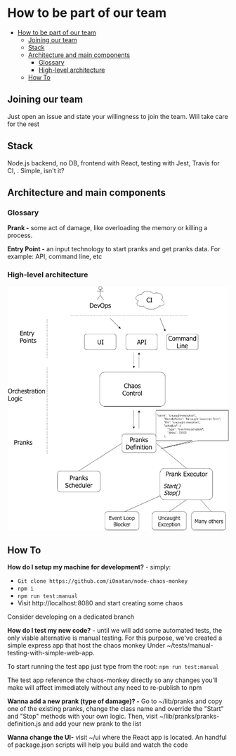 # How to be part of our team

- [How to be part of our team](#how-to-be-part-of-our-team)
  - [Joining our team](#joining-our-team)
  - [Stack](#stack)
  - [Architecture and main components](#architecture-and-main-components)
    - [Glossary](#glossary)
    - [High-level architecture](#high-level-architecture)
  - [How To](#how-to)

## Joining our team
Just open an issue and state your willingness to join the team. Will take care for the rest

## Stack

Node.js backend, no DB, frontend with React, testing with Jest, Travis for CI, . Simple, isn't it?

## Architecture and main components

### Glossary
**Prank -** some act of damage, like overloading the memory or killing a process. 

**Entry Point -** an input technology to start pranks and get pranks data. For example: API, command line, etc

### High-level architecture

<img src="docs/architecture.png" alt="Architecture" />

## How To
**How do I setup my machine for development?** - simply:
- `Git clone https://github.com/i0natan/node-chaos-monkey`
- `npm i`
- `npm run test:manual`
- Visit http://localhost:8080 and start creating some chaos

Consider developing on a dedicated branch

**How do I test my new code?** - until we will add some automated tests, the only viable alternative is manual testing. For this purpose, we've created a simple express app that host the chaos monkey Under ~/tests/manual-testing-with-simple-web-app.

To start running the test app just type from the root:
`npm run test:manual`

The test app reference the chaos-monkey directly so any changes you'll make will affect immediately without any need to re-publish to npm


**Wanna add a new prank (type of damage)? -** Go to ~/lib/pranks and copy one of the existing pranks, change the class name and override the "Start" and "Stop" methods with your own logic. Then, visit ~/lib/pranks/pranks-definition.js and add your new prank to the list

**Wanna change the UI-** visit ~/ui where the React app is located. An handful of package.json scripts will help you build and watch the code


